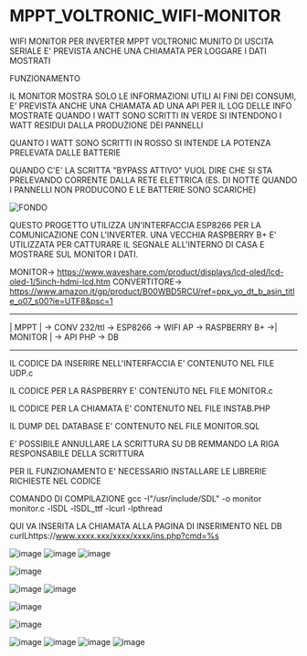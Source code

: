 # MPPT_VOLTRONIC_WIFI-MONITOR
WIFI MONITOR PER INVERTER MPPT VOLTRONIC MUNITO DI USCITA SERIALE
E' PREVISTA ANCHE UNA CHIAMATA PER LOGGARE I DATI MOSTRATI


FUNZIONAMENTO 

IL MONITOR MOSTRA SOLO LE INFORMAZIONI UTILI AI FINI DEI CONSUMI, E' PREVISTA ANCHE UNA CHIAMATA AD UNA API PER IL LOG DELLE INFO MOSTRATE
QUANDO I WATT SONO SCRITTI IN VERDE SI INTENDONO I WATT RESIDUI DALLA PRODUZIONE DEI PANNELLI

QUANTO I WATT SONO SCRITTI IN ROSSO SI INTENDE LA POTENZA PRELEVATA DALLE BATTERIE

QUANDO C'E' LA SCRITTA "BYPASS ATTIVO" VUOL DIRE CHE SI STA PRELEVANDO CORRENTE DALLA RETE ELETTRICA (ES. DI NOTTE QUANDO I PANNELLI NON PRODUCONO E LE BATTERIE SONO SCARICHE)

![FONDO](https://user-images.githubusercontent.com/68028438/190213352-56dcf71b-41de-40a3-930d-c9edf5be166e.jpg)


QUESTO PROGETTO UTILIZZA UN'INTERFACCIA ESP8266 PER LA COMUNICAZIONE CON L'INVERTER.
UNA VECCHIA RASPBERRY B+ E' UTILIZZATA PER CATTURARE IL SEGNALE ALL'INTERNO DI CASA E MOSTRARE SUL MONITOR I DATI.

MONITOR-> https://www.waveshare.com/product/displays/lcd-oled/lcd-oled-1/5inch-hdmi-lcd.htm
CONVERTITORE->  https://www.amazon.it/gp/product/B00WBD5RCU/ref=ppx_yo_dt_b_asin_title_o07_s00?ie=UTF8&psc=1


------------                                                          ---------
|   MPPT   | -> CONV 232/ttl -> ESP8266 -> WIFI AP -> RASPBERRY B+ ->| MONITOR | -> API PHP -> DB
------------                                                          ---------

IL CODICE DA INSERIRE NELL'INTERFACCIA E' CONTENUTO NEL FILE UDP.c

IL CODICE PER LA RASPBERRY E' CONTENUTO NEL FILE MONITOR.c

IL CODICE PER LA CHIAMATA E' CONTENUTO NEL FILE INSTAB.PHP

IL DUMP DEL DATABASE E' CONTENUTO NEL FILE MONITOR.SQL

E' POSSIBILE ANNULLARE LA SCRITTURA SU DB REMMANDO LA RIGA RESPONSABILE DELLA SCRITTURA

PER IL FUNZIONAMENTO E' NECESSARIO INSTALLARE LE LIBRERIE RICHIESTE NEL CODICE


COMANDO DI COMPILAZIONE 
gcc -I"/usr/include/SDL" -o monitor monitor.c -lSDL -lSDL_ttf -lcurl -lpthread




QUI VA INSERITA LA CHIAMATA ALLA PAGINA DI INSERIMENTO NEL DB
curlLhttps://www.xxxx.xxx/xxxx/xxxx/ins.php?cmd=%s

![image](https://user-images.githubusercontent.com/68028438/190207062-70cd6867-8ae5-48dd-8b48-bd9f89fe123c.png)
![image](https://user-images.githubusercontent.com/68028438/190207255-343afdac-2276-4e15-8e2a-3be1ecb34171.png)
![image](https://user-images.githubusercontent.com/68028438/190207534-30725f9c-6817-44c4-8516-68ee0f4a3bad.png)

![image](https://user-images.githubusercontent.com/68028438/190208415-44a734c4-ed16-48ff-914e-3a5a6af8fdd4.png)

![image](https://user-images.githubusercontent.com/68028438/190215666-00d9140f-2f2f-44d6-a29c-25fe43180ab9.png)
![image](https://user-images.githubusercontent.com/68028438/190215785-58382f08-6459-4c54-9ff9-814b2972b789.png)


![image](https://user-images.githubusercontent.com/68028438/190208846-401e3e5f-8bef-4275-8ac8-738628f1a271.png)


![image](https://user-images.githubusercontent.com/68028438/190209680-157e6198-883a-4d19-ab0d-97c7568ca53f.png)

![image](https://user-images.githubusercontent.com/68028438/190209794-08100825-40ac-48e8-b3bd-c3e6e81a490c.png)
![image](https://user-images.githubusercontent.com/68028438/190209903-01f28677-6e07-4aba-a243-13dea3b3880b.png)
![image](https://user-images.githubusercontent.com/68028438/190209953-4fc82831-5d94-4243-8ca7-afcd9cb668ec.png)
![image](https://user-images.githubusercontent.com/68028438/190210036-e08c8d85-408d-4a87-b31a-08512536ca60.png)


